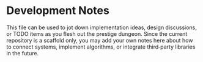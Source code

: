 # Development Notes

This file can be used to jot down implementation ideas, design discussions, or TODO items as you flesh out the prestige dungeon. Since the current repository is a scaffold only, you may add your own notes here about how to connect systems, implement algorithms, or integrate third‑party libraries in the future.

